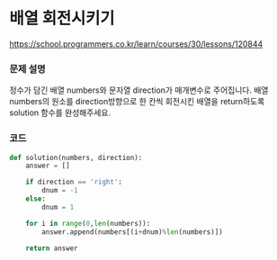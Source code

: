 # 배열 회전시키기
https://school.programmers.co.kr/learn/courses/30/lessons/120844

### 문제 설명
정수가 담긴 배열 numbers와 문자열 direction가 매개변수로 주어집니다. 배열 numbers의 원소를 direction방향으로 한 칸씩 회전시킨 배열을 return하도록 solution 함수를 완성해주세요.

### 코드
```python
def solution(numbers, direction):
    answer = []

    if direction == 'right':
        dnum = -1
    else:
        dnum = 1

    for i in range(0,len(numbers)):
        answer.append(numbers[(i+dnum)%len(numbers)])

    return answer
```
